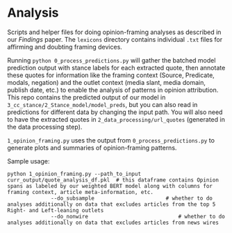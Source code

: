 # Analysis

Scripts and helper files for doing opinion-framing analyses as described in our *Findings* paper. The `lexicons` directory contains individual `.txt` files for affirming and doubting framing devices.

Running `python 0_process_predictions.py` will gather the batched model prediction output with stance labels for each extracted quote, then annotate these quotes for information like the framing context (Source, Predicate, modals, negation) and the outlet context (media slant, media domain, publish date, etc.) to enable the analysis of patterns in opinion attribution. This repo contains the predicted output of our model in `3_cc_stance/2_Stance_model/model_preds`, but you can also read in predictions for different data by changing the input path. You will also need to have the extracted quotes in `2_data_processing/url_quotes` (generated in the data processing step). 

`1_opinion_framing.py` uses the output from `0_process_predictions.py` to generate plots and summaries of opinion-framing patterns.

Sample usage:
```
python 1_opinion_framing.py --path_to_input curr_output/quote_analysis_df.pkl  # this dataframe contains Opinion spans as labeled by our weighted BERT model along with columns for framing context, article meta-information, etc. 
			  --do_subsample 				       # whether to do analyses additionally on data that excludes articles from the top 5 Right- and Left-leaning outlets
			  --do_nonwire				      	       # whether to do analyses additionally on data that excludes articles from news wires
```

